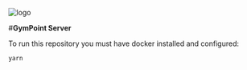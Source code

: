 

![logo](https://user-images.githubusercontent.com/49838202/71330801-c64da000-250d-11ea-8ddd-08b9bb4a6174.png)

#**GymPoint Server**

To run this repository you must have docker installed and configured:

```
yarn
```
